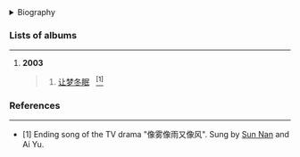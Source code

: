 <details>
<summary>Biography</summary>

![艾雨](https://thumbsnap.com/i/UMeeC7ih.png)

?> Ai Yu, at the age of 16, immigrated to the United States with her parents and settled there. In '96, she represented the New York area in the Chinese American Singing Competition and won the second prize in the competition for the English song she sang, which caused a great response in the media around the world, and in September 2000, she signed with Beijing Starworks Music Entertainment Co.

</details>


### Lists of albums
---

 1. **2003**
    > 1. [让梦冬眠](https://e1.pcloud.link/publink/show?code=XZ8aP4Zfl8oCD8qyOLXAyOUf6kDKQJ04PIy ':id=ay_rmdm')&nbsp;&nbsp;&nbsp;[<sup>[1]</sup>](#refer-anchor-1) 

### References
---
- <span id="refer-anchor-1">[1]</span> Ending song of the TV drama "像雾像雨又像风". Sung by [Sun Nan](./docs/artists/sunnan?id=sn_rmdm) and Ai Yu.